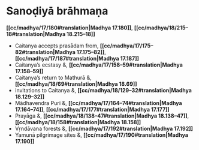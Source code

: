 # Sanoḍiyā brāhmaṇa

**[[cc/madhya/17/180#translation|Madhya 17.180]]**, **[[cc/madhya/18/215–18#translation|Madhya 18.215–18]]**

* Caitanya accepts prasādam from, **[[cc/madhya/17/175–82#translation|Madhya 17.175–82]]**, **[[cc/madhya/17/187#translation|Madhya 17.187]]**
* Caitanya’s ecstasy &, **[[cc/madhya/17/158–59#translation|Madhya 17.158–59]]**
* Caitanya’s return to Mathurā &, **[[cc/madhya/18/69#translation|Madhya 18.69]]**
* invitations to Caitanya &, **[[cc/madhya/18/129–32#translation|Madhya 18.129–32]]**
* Mādhavendra Purī &, **[[cc/madhya/17/164–74#translation|Madhya 17.164–74]]**, **[[cc/madhya/17/177#translation|Madhya 17.177]]**
* Prayāga &, **[[cc/madhya/18/138–47#translation|Madhya 18.138–47]]**, **[[cc/madhya/18/158#translation|Madhya 18.158]]**
* Vṛndāvana forests &, **[[cc/madhya/17/192#translation|Madhya 17.192]]**
* Yamunā pilgrimage sites &, **[[cc/madhya/17/190#translation|Madhya 17.190]]**
